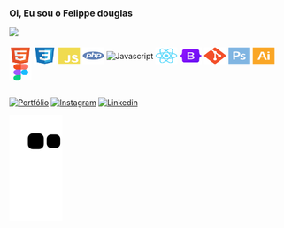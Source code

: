 ### Oi, Eu sou o Felippe douglas

<a href="https://github.com/Felippedouglas/Felippedouglas">
    <img height="162em" src="https://github-readme-stats.vercel.app/api/top-langs/?username=felippedouglas&layout=compact&langs_count=7&theme=dark"/>
</a>

<div style="display: inline_block"><br>
        <img title="HTML5" align="center" alt="HTML" height="30" width="40" src="https://raw.githubusercontent.com/devicons/devicon/master/icons/html5/html5-original.svg">
        <img title="CSS3" align="center" alt="CSS" height="30" width="40" src="https://raw.githubusercontent.com/devicons/devicon/master/icons/css3/css3-original.svg">
        <img title="Javascript" align="center" alt="Javascript" height="30" width="40" src="https://raw.githubusercontent.com/devicons/devicon/master/icons/javascript/javascript-plain.svg">
        <img title="PHP" align="center" alt="Javascript" height="30" width="40" src="https://raw.githubusercontent.com/devicons/devicon/master/icons/php/php-plain.svg">
        <img title="MySql" align="center" alt="Javascript" height="30" width="40" src="https://cdn.jsdelivr.net/gh/devicons/devicon/icons/mysql/mysql-original-wordmark.svg">
        <img title="React" align="center" alt="React" height="30" width="40" src="https://raw.githubusercontent.com/devicons/devicon/master/icons/react/react-original.svg">
        <img title="Bootstrap" align="center" alt="React" height="30" width="40" src="https://raw.githubusercontent.com/devicons/devicon/master/icons/bootstrap/bootstrap-original.svg">
        <img title="Git" align="center" alt="React" height="30" width="40" src="https://raw.githubusercontent.com/devicons/devicon/master/icons/git/git-original.svg">
        <img title="Photoshop" align="center" alt="React" height="30" width="40" src="https://raw.githubusercontent.com/devicons/devicon/master/icons/photoshop/photoshop-plain.svg">
        <img title="Illustrator" align="center" alt="React" height="30" width="40" src="https://raw.githubusercontent.com/devicons/devicon/master/icons/illustrator/illustrator-plain.svg">
        <img title="Figma" align="center" alt="React" height="30" width="40" src="https://raw.githubusercontent.com/devicons/devicon/master/icons/figma/figma-original.svg">
</div><br>

[![Portfólio](https://img.shields.io/website?label=Felippedouglas.tech&style=for-the-badge&url=https://felippedouglas.tech/)](https://felippedouglas.tech)
[![Instagram](https://img.shields.io/badge/Instagram-E4405F?style=for-the-badge&logo=instagram&logoColor=white)](https://instagram.com)
[![Linkedin](https://img.shields.io/badge/LinkedIn-0077B5?style=for-the-badge&logo=linkedin&logoColor=white)](https://www.linkedin.com/in/felippe-douglas-01956321b/)

![Snake animation](https://github.com/felippedouglas/felippedouglas/blob/output/github-contribution-grid-snake.svg)
